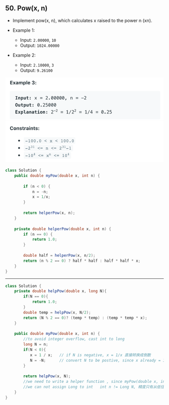 ## 50. Pow(x, n)
- Implement pow(x, n), which calculates x raised to the power n (xn).

- Example 1:
  - Input: `2.00000`, `10`
  - Output: `1024.00000`

- Example 2:
  - Input: `2.10000`, `3`
  - Output: `9.26100`

![](img/2021-06-10-23-23-25.png)
![](img/2021-06-10-23-24-31.png)




```java
class Solution {
    public double myPow(double x, int n) {

        if (n < 0) {
            n = -n;
            x = 1/x;
        }
        
        return helperPow(x, n);
    }
    
    private double helperPow(double x, int n) {
        if (n == 0) {
            return 1.0;
        }
        
        double half = helperPow(x, n/2);
        return (n % 2 == 0) ? half * half : half * half * x;
    }
}
```

---


```java
class Solution {
    private double helpPow(double x, long N){
        if(N == 0){
            return 1.0;
        }
        double temp = helpPow(x, N/2);
        return (N % 2 == 0)? (temp * temp) : (temp * temp * x);
    }
    
    public double myPow(double x, int n) {
        //to avoid integer overflow, cast int to long
        long N = n;
        if(N < 0){
           x = 1 / x;   // if N is negative, x = 1/x 直接转换成倒数
           N = -N;      // convert N to be postive, since x already = 1/x
        }
        
        return helpPow(x, N);
        //we need to write a helper function , since myPow(double x, int n)
        //we can not assign Long to int   int n != Long N, 精度只有从低往高走！
    }
}
```